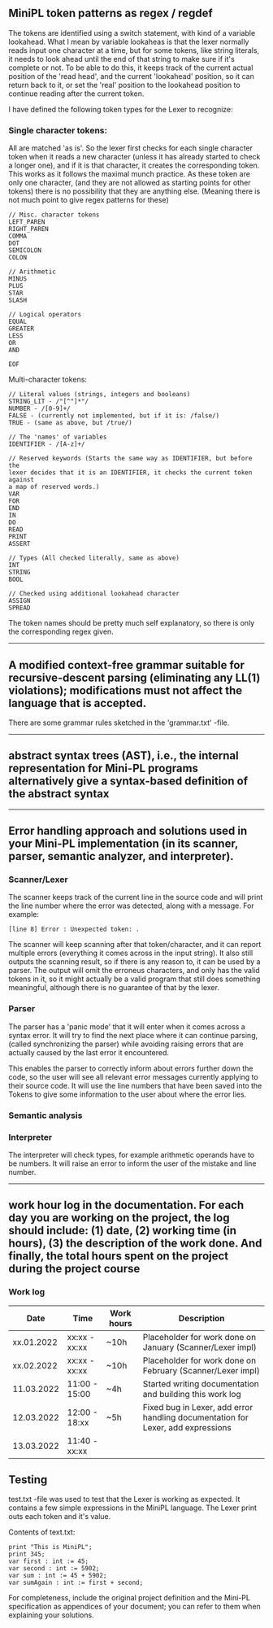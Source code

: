 ## MiniPL token patterns as regex / regdef

The tokens are identified using a switch statement, with kind of a variable
lookahead. What I mean by variable lookaheas is that the lexer normally reads
input one character at a time, but for some tokens, like string literals, it 
needs to look ahead until the end of that string to make sure if it's complete 
or not. To be able to do this, it keeps track of the current actual position of 
the 'read head', and the current 'lookahead' position, so it can return back to 
it, or set the 'real' position to the lookahead position to continue reading 
after the current token.

I have defined the following token types for the Lexer to recognize:

### Single character tokens:

All are matched 'as is'. So the lexer first checks
for each single character token when it reads a new character (unless it has
already started to check a longer one), and if it is that character, it 
creates the corresponding token.
This works as it follows the maximal munch practice. As these token are only
one character, (and they are not allowed as starting points for other
tokens) there is no possibility that they are anything else.
(Meaning there is not much point to give regex patterns for these)

    // Misc. character tokens
    LEFT_PAREN
    RIGHT_PAREN
    COMMA
    DOT
    SEMICOLON
    COLON
        
    // Arithmetic
    MINUS
    PLUS
    STAR
    SLASH

    // Logical operators
    EQUAL
    GREATER
    LESS
    OR
    AND

    EOF

Multi-character tokens:

    // Literal values (strings, integers and booleans)
    STRING_LIT - /"[^"]*"/
    NUMBER - /[0-9]+/
    FALSE - (currently not implemented, but if it is: /false/)
    TRUE - (same as above, but /true/)

    // The 'names' of variables
    IDENTIFIER - /[A-z]+/

    // Reserved keywords (Starts the same way as IDENTIFIER, but before the 
    lexer decides that it is an IDENTIFIER, it checks the current token against
    a map of reserved words.)
    VAR
    FOR
    END
    IN
    DO
    READ
    PRINT
    ASSERT

    // Types (All checked literally, same as above)
    INT
    STRING
    BOOL

    // Checked using additional lookahead character
    ASSIGN
    SPREAD

The token names should be pretty much self explanatory, so there is only the 
corresponding regex given.

------------

## A modified context-free grammar suitable for recursive-descent parsing (eliminating any LL(1) violations); modifications must not affect the language that is accepted.

There are some grammar rules sketched in the 'grammar.txt' -file.

----------

## abstract syntax trees (AST), i.e., the internal representation for Mini-PL programs alternatively give a syntax-based definition of the abstract syntax

----------

## Error handling approach and solutions used in your Mini-PL implementation (in its scanner, parser, semantic analyzer, and interpreter).

### Scanner/Lexer

The scanner keeps track of the current line in the source code and  will print 
the line number where the error was detected, along with a message.
For example:

    [line 8] Error : Unexpected token: .

The scanner will keep scanning after that token/character, and it can report 
multiple errors (everything it comes across in the input string). It also still 
outputs the scanning result, so if there is any reason to, it can be used by a 
parser. The output will omit the erroneus characters, and only has the valid 
tokens in it, so it might actually be a valid program that still does something 
meaningful, although there is no guarantee of that by the lexer.

### Parser

The parser has a 'panic mode' that it will enter when it comes across a syntax
error. It will try to find the next place where it can continue parsing, (called
synchronizing the parser) while avoiding raising errors that are actually caused 
by the last error it encountered.

This enables the parser to correctly inform about errors further down the code, 
so the user will see all relevant error messages currently applying to their 
source code. It will use the line numbers that have been saved into the Tokens 
to give some information to the user about where the error lies.

### Semantic analysis

### Interpreter

The interpreter will check types, for example arithmetic operands have to be 
numbers. It will raise an error to inform the user of the mistake and line 
number.

--------------

## work hour log in the documentation. For each day you are working on the project, the log should include: (1) date, (2) working time (in hours), (3) the description of the work done. And finally, the total hours spent on the project during the project course

### Work log

| Date       | Time          | Work hours | Description                                                                     |
| ---------- | ------------- | ---------- | ------------------------------------------------------------------------------- |
| xx.01.2022 | xx:xx - xx:xx | ~10h       | Placeholder for work done on January (Scanner/Lexer impl)                       |
| xx.02.2022 | xx:xx - xx:xx | ~10h       | Placeholder for work done on February (Scanner/Lexer impl)                      |
| 11.03.2022 | 11:00 - 15:00 | ~4h        | Started writing documentation and building this work log                        |
| 12.03.2022 | 12:00 - 18:xx | ~5h        | Fixed bug in Lexer, add error handling documentation for Lexer, add expressions |
| 13.03.2022 | 11:40 - xx:xx |            |                                                                                 |

## Testing

test.txt -file was used to test that the Lexer is working as expected.
It contains a few simple expressions in the MiniPL language.
The Lexer print outs each token and it's value.

Contents of text.txt:

    print "This is MiniPL";
    print 345;
    var first : int := 45;
    var second : int := 5902;
    var sum : int := 45 + 5902;
    var sumAgain : int := first + second;



For completeness, include the original project definition and the Mini-PL specification as
appendices of your document; you can refer to them when explaining your solutions. 